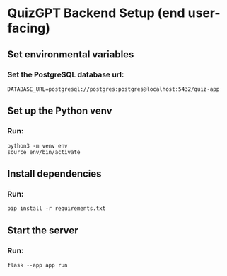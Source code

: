 # QuizGPT Backend Setup (end user-facing)

## Set environmental variables

### Set the PostgreSQL database url:

``DATABASE_URL=postgresql://postgres:postgres@localhost:5432/quiz-app``

## Set up the Python venv

### Run:

``python3 -m venv env``\
``source env/bin/activate``

## Install dependencies

### Run:

``pip install -r requirements.txt``

## Start the server

### Run:

``flask --app app run``
